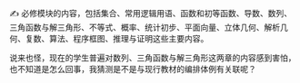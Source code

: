 :writing_hand:      必修模块的内容，包括集合、常用逻辑用语、函数和初等函数、导数、数列、三角函数与解三角形、不等式、概率、统计初步、平面向量、立体几何、解析几何、复数、算法、程序框图、推理与证明这些主要内容。

说来也怪，现在的学生普遍对数列、三角函数与解三角形这两章的内容感到害怕，也不知道是怎么回事，我猜测是不是与现行教材的编排体例有关联呢？


